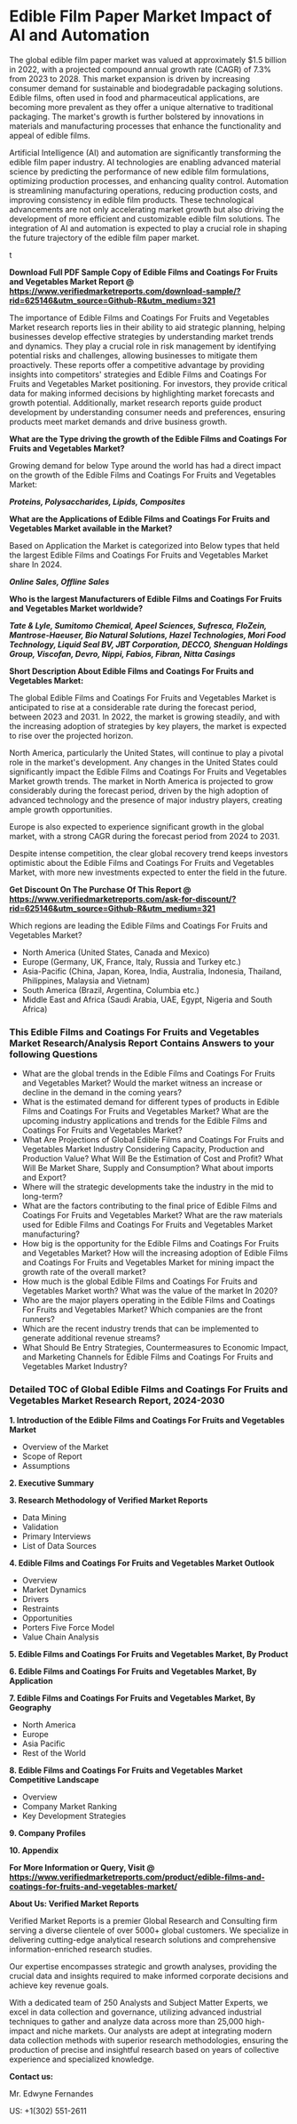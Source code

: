 <meta name="title" content="Global  Edible Film Paper Market Impact of AI and Automation"><meta name="description" content="  The global edible film paper market was valued at approximately $1.5 billion in 2022, with a projected compound annual growth rate (CAGR) of 7.3% from 2023 to 2028. "><meta name="title" content=" Edible Film Paper Market Size, Share, Scope, Trends, Growth, Opportunities, Analysis, Forecast"> <h1>Edible Film Paper Market Impact of AI and Automation</h1> <p>The global edible film paper market was valued at approximately $1.5 billion in 2022, with a projected compound annual growth rate (CAGR) of 7.3% from 2023 to 2028. This market expansion is driven by increasing consumer demand for sustainable and biodegradable packaging solutions. Edible films, often used in food and pharmaceutical applications, are becoming more prevalent as they offer a unique alternative to traditional packaging. The market's growth is further bolstered by innovations in materials and manufacturing processes that enhance the functionality and appeal of edible films.</p> <p>Artificial Intelligence (AI) and automation are significantly transforming the edible film paper industry. AI technologies are enabling advanced material science by predicting the performance of new edible film formulations, optimizing production processes, and enhancing quality control. Automation is streamlining manufacturing operations, reducing production costs, and improving consistency in edible film products. These technological advancements are not only accelerating market growth but also driving the development of more efficient and customizable edible film solutions. The integration of AI and automation is expected to play a crucial role in shaping the future trajectory of the edible film paper market.</p> t</p><p id="" class=""><strong>Download Full PDF Sample Copy of Edible Films and Coatings For Fruits and Vegetables Market Report @ <a href="https://www.verifiedmarketreports.com/download-sample/?rid=625146&utm_source=Github-R&utm_medium=321" target="_blank">https://www.verifiedmarketreports.com/download-sample/?rid=625146&utm_source=Github-R&utm_medium=321</a></strong></p><p>The importance of&nbsp;Edible Films and Coatings For Fruits and Vegetables Market research reports lies in their ability to aid strategic planning, helping businesses develop effective strategies by understanding market trends and dynamics. They play a crucial role in risk management by identifying potential risks and challenges, allowing businesses to mitigate them proactively. These reports offer a competitive advantage by providing insights into competitors' strategies and Edible Films and Coatings For Fruits and Vegetables Market positioning. For investors, they provide critical data for making informed decisions by highlighting market forecasts and growth potential. Additionally, market research reports guide product development by understanding consumer needs and preferences, ensuring products meet market demands and drive business growth.</p><p><strong>What are the&nbsp;Type driving the growth of the Edible Films and Coatings For Fruits and Vegetables Market?</strong></p><p id="" class="">Growing demand for below Type around the world has had a direct impact on the growth of the Edible Films and Coatings For Fruits and Vegetables Market:</p><em><strong>Proteins, Polysaccharides, Lipids, Composites</strong></em></p><strong>What are the&nbsp;Applications&nbsp;of Edible Films and Coatings For Fruits and Vegetables Market available in the Market?</strong></p><p id="" class="">Based on Application the Market is categorized into Below types that held the largest Edible Films and Coatings For Fruits and Vegetables Market share In 2024.</p><em><strong>Online Sales, Offline Sales</strong></em></p><strong>Who is the largest Manufacturers of Edible Films and Coatings For Fruits and Vegetables Market worldwide?</strong></p><p><em><strong>Tate & Lyle, Sumitomo Chemical, Apeel Sciences, Sufresca, FloZein, Mantrose-Haeuser, Bio Natural Solutions, Hazel Technologies, Mori Food Technology, Liquid Seal BV, JBT Corporation, DECCO, Shenguan Holdings Group, Viscofan, Devro, Nippi, Fabios, Fibran, Nitta Casings</strong></em></p><p id="" class=""><strong>Short Description About Edible Films and Coatings For Fruits and Vegetables Market:</strong></p><p>The global Edible Films and Coatings For Fruits and Vegetables Market is anticipated to rise at a considerable rate during the forecast period, between 2023 and 2031. In 2022, the market is growing steadily, and with the increasing adoption of strategies by key players, the market is expected to rise over the projected horizon.</p><p>North America, particularly the United States, will continue to play a pivotal role in the market's development. Any changes in the United States could significantly impact the Edible Films and Coatings For Fruits and Vegetables Market growth trends. The market in North America is projected to grow considerably during the forecast period, driven by the high adoption of advanced technology and the presence of major industry players, creating ample growth opportunities.</p><p>Europe is also expected to experience significant growth in the global market, with a strong CAGR during the forecast period from 2024 to 2031.</p><p>Despite intense competition, the clear global recovery trend keeps investors optimistic about the Edible Films and Coatings For Fruits and Vegetables Market, with more new investments expected to enter the field in the future.</p><p id="" class=""><strong>Get Discount On The Purchase Of This Report @ <a href="https://www.verifiedmarketreports.com/ask-for-discount/?rid=625146&utm_source=Github-R&utm_medium=321" target="_blank">https://www.verifiedmarketreports.com/ask-for-discount/?rid=625146&utm_source=Github-R&utm_medium=321</a></strong></p>Which regions are leading the Edible Films and Coatings For Fruits and Vegetables Market?</p><ul><li>North America (United States, Canada and Mexico)</li><li>Europe (Germany, UK, France, Italy, Russia and Turkey etc.)</li><li>Asia-Pacific (China, Japan, Korea, India, Australia, Indonesia, Thailand, Philippines, Malaysia and Vietnam)</li><li>South America (Brazil, Argentina, Columbia etc.)</li><li>Middle East and Africa (Saudi Arabia, UAE, Egypt, Nigeria and South Africa)</li></ul><h3 id="" class="">This Edible Films and Coatings For Fruits and Vegetables Market Research/Analysis Report Contains Answers to your following Questions</h3><ul><li>What are the global trends in the Edible Films and Coatings For Fruits and Vegetables Market? Would the market witness an increase or decline in the demand in the coming years?</li><li>What is the estimated demand for different types of products in Edible Films and Coatings For Fruits and Vegetables Market? What are the upcoming industry applications and trends for the Edible Films and Coatings For Fruits and Vegetables Market?</li><li>What Are Projections of Global Edible Films and Coatings For Fruits and Vegetables Market Industry Considering Capacity, Production and Production Value? What Will Be the Estimation of Cost and Profit? What Will Be Market Share, Supply and Consumption? What about imports and Export?</li><li>Where will the strategic developments take the industry in the mid to long-term?</li><li>What are the factors contributing to the final price of Edible Films and Coatings For Fruits and Vegetables Market? What are the raw materials used for Edible Films and Coatings For Fruits and Vegetables Market manufacturing?</li><li>How big is the opportunity for the Edible Films and Coatings For Fruits and Vegetables Market? How will the increasing adoption of Edible Films and Coatings For Fruits and Vegetables Market for mining impact the growth rate of the overall market?</li><li>How much is the global Edible Films and Coatings For Fruits and Vegetables Market worth? What was the value of the market In 2020?</li><li>Who are the major players operating in the Edible Films and Coatings For Fruits and Vegetables Market? Which companies are the front runners?</li><li>Which are the recent industry trends that can be implemented to generate additional revenue streams?</li><li>What Should Be Entry Strategies, Countermeasures to Economic Impact, and Marketing Channels for Edible Films and Coatings For Fruits and Vegetables Market Industry?</li></ul><h3 id="" class="">Detailed TOC of Global Edible Films and Coatings For Fruits and Vegetables Market Research Report, 2024-2030</h3><p id="" class=""><strong>1. Introduction of the Edible Films and Coatings For Fruits and Vegetables Market</strong></p><ul><li>Overview of the Market</li><li>Scope of Report</li><li>Assumptions</li></ul><p id="" class=""><strong>2. Executive Summary</strong></p><p id="" class=""><strong>3. Research Methodology of Verified Market Reports</strong></p><ul><li>Data Mining</li><li>Validation</li><li>Primary Interviews</li><li>List of Data Sources</li></ul><p id="" class=""><strong>4. Edible Films and Coatings For Fruits and Vegetables Market Outlook</strong></p><ul><li>Overview</li><li>Market Dynamics</li><li>Drivers</li><li>Restraints</li><li>Opportunities</li><li>Porters Five Force Model</li><li>Value Chain Analysis</li></ul><p id="" class=""><strong>5. Edible Films and Coatings For Fruits and Vegetables Market, By Product</strong></p><p id="" class=""><strong>6. Edible Films and Coatings For Fruits and Vegetables Market, By Application</strong></p><p id="" class=""><strong>7. Edible Films and Coatings For Fruits and Vegetables Market, By Geography</strong></p><ul><li>North America</li><li>Europe</li><li>Asia Pacific</li><li>Rest of the World</li></ul><p id="" class=""><strong>8. Edible Films and Coatings For Fruits and Vegetables Market Competitive Landscape</strong></p><ul><li>Overview</li><li>Company Market Ranking</li><li>Key Development Strategies</li></ul><p id="" class=""><strong>9. Company Profiles</strong></p><p id="" class=""><strong>10. Appendix</strong></p><p id="" class=""><strong>For More Information or Query, Visit @ <a href="https://www.verifiedmarketreports.com/product/edible-films-and-coatings-for-fruits-and-vegetables-market/" target="_blank">https://www.verifiedmarketreports.com/product/edible-films-and-coatings-for-fruits-and-vegetables-market/</a></strong></p><p id="" class=""><strong>About Us: Verified Market Reports</strong></p><p id="" class="">Verified Market Reports is a premier Global Research and Consulting firm serving a diverse clientele of over 5000+ global customers. We specialize in delivering cutting-edge analytical research solutions and comprehensive information-enriched research studies.</p><p id="" class="">Our expertise encompasses strategic and growth analyses, providing the crucial data and insights required to make informed corporate decisions and achieve key revenue goals.</p><p id="" class="">With a dedicated team of 250 Analysts and Subject Matter Experts, we excel in data collection and governance, utilizing advanced industrial techniques to gather and analyze data across more than 25,000 high-impact and niche markets. Our analysts are adept at integrating modern data collection methods with superior research methodologies, ensuring the production of precise and insightful research based on years of collective experience and specialized knowledge.</p><p id="" class=""><strong>Contact us:</strong></p><p id="" class="">Mr. Edwyne Fernandes</p><p id="" class="">US: +1(302) 551-2611</p>